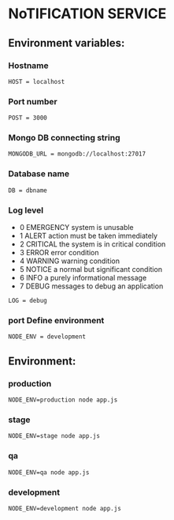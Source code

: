 # NoTIFICATION SERVICE

## Environment variables:

### Hostname

```
HOST = localhost
```

### Port number

```
POST = 3000
```

### Mongo DB connecting string

```
MONGODB_URL = mongodb://localhost:27017
```

### Database name

```
DB = dbname
```

### Log level

-   0 EMERGENCY system is unusable
-   1 ALERT action must be taken immediately
-   2 CRITICAL the system is in critical condition
-   3 ERROR error condition
-   4 WARNING warning condition
-   5 NOTICE a normal but significant condition
-   6 INFO a purely informational message
-   7 DEBUG messages to debug an application

```
LOG = debug
```

### port Define environment

```
NODE_ENV = development
```

## Environment:

### production

```
NODE_ENV=production node app.js
```

### stage

```
NODE_ENV=stage node app.js
```

### qa

```
NODE_ENV=qa node app.js
```

### development

```
NODE_ENV=development node app.js
```
